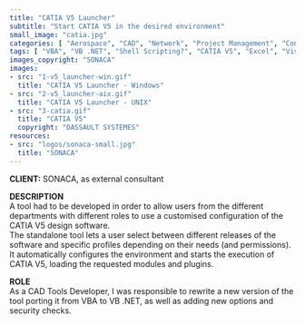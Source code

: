 ```yaml
---
title: "CATIA V5 Launcher"
subtitle: "Start CATIA V5 in the desired environment"
small_image: "catia.jpg"
categories: [ "Aerospace", "CAD", "Network", "Project Management", "Consulting", "R&D" ]
tags: [ "VBA", "VB .NET", "Shell Scripting?", "CATIA V5", "Excel", "Visual Studio", "Windows", "UNIX" ]
images_copyright: "SONACA"
images:
- src: "1-v5_launcher-win.gif"
  title: "CATIA V5 Launcher - Windows"
- src: "2-v5_launcher-aix.gif"
  title: "CATIA V5 Launcher - UNIX"
- src: "3-catia.gif"
  title: "CATIA V5"
  copyright: "DASSAULT SYSTEMES"
resources:
- src: "logos/sonaca-small.jpg"
  title: "SONACA"
---
```


<b>CLIENT:</b> SONACA, as external consultant<br>

<b>DESCRIPTION</b><br>
A tool had to be developed in order to allow users from the different departments with different roles to use a customised configuration of the CATIA V5 design software.<br>
The standalone tool lets a user select between different releases of the software and specific profiles depending on their needs (and permissions). It automatically configures the environment and starts the execution of CATIA V5, loading the requested modules and plugins.<br>

<b>ROLE</b><br>
As a CAD Tools Developer, I was responsible to rewrite a new version of the tool porting it from VBA to VB .NET, as well as adding new options and security checks.<br>
